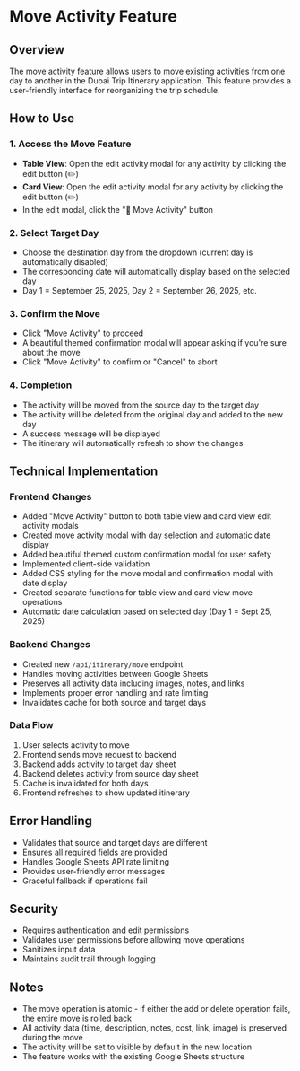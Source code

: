 # Move Activity Feature

## Overview
The move activity feature allows users to move existing activities from one day to another in the Dubai Trip Itinerary application. This feature provides a user-friendly interface for reorganizing the trip schedule.

## How to Use

### 1. Access the Move Feature
- **Table View**: Open the edit activity modal for any activity by clicking the edit button (✏️)
- **Card View**: Open the edit activity modal for any activity by clicking the edit button (✏️)
- In the edit modal, click the "🔄 Move Activity" button

### 2. Select Target Day
- Choose the destination day from the dropdown (current day is automatically disabled)
- The corresponding date will automatically display based on the selected day
- Day 1 = September 25, 2025, Day 2 = September 26, 2025, etc.

### 3. Confirm the Move
- Click "Move Activity" to proceed
- A beautiful themed confirmation modal will appear asking if you're sure about the move
- Click "Move Activity" to confirm or "Cancel" to abort

### 4. Completion
- The activity will be moved from the source day to the target day
- The activity will be deleted from the original day and added to the new day
- A success message will be displayed
- The itinerary will automatically refresh to show the changes

## Technical Implementation

### Frontend Changes
- Added "Move Activity" button to both table view and card view edit activity modals
- Created move activity modal with day selection and automatic date display
- Added beautiful themed custom confirmation modal for user safety
- Implemented client-side validation
- Added CSS styling for the move modal and confirmation modal with date display
- Created separate functions for table view and card view move operations
- Automatic date calculation based on selected day (Day 1 = Sept 25, 2025)

### Backend Changes
- Created new `/api/itinerary/move` endpoint
- Handles moving activities between Google Sheets
- Preserves all activity data including images, notes, and links
- Implements proper error handling and rate limiting
- Invalidates cache for both source and target days

### Data Flow
1. User selects activity to move
2. Frontend sends move request to backend
3. Backend adds activity to target day sheet
4. Backend deletes activity from source day sheet
5. Cache is invalidated for both days
6. Frontend refreshes to show updated itinerary

## Error Handling
- Validates that source and target days are different
- Ensures all required fields are provided
- Handles Google Sheets API rate limiting
- Provides user-friendly error messages
- Graceful fallback if operations fail

## Security
- Requires authentication and edit permissions
- Validates user permissions before allowing move operations
- Sanitizes input data
- Maintains audit trail through logging

## Notes
- The move operation is atomic - if either the add or delete operation fails, the entire move is rolled back
- All activity data (time, description, notes, cost, link, image) is preserved during the move
- The activity will be set to visible by default in the new location
- The feature works with the existing Google Sheets structure 